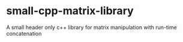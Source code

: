 # small-cpp-matrix-library
A small header only c++ library for matrix manipulation with run-time concatenation

